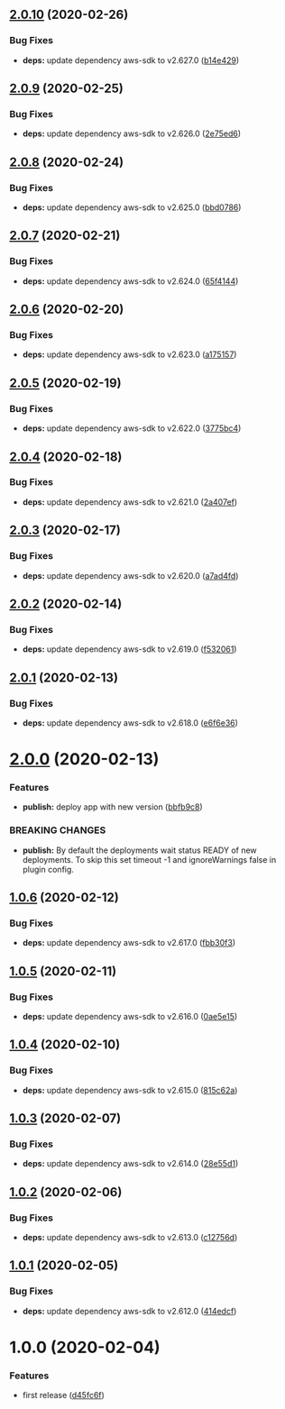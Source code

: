 ## [2.0.10](https://github.com/eclass/semantic-release-ecs-deploy/compare/v2.0.9...v2.0.10) (2020-02-26)


### Bug Fixes

* **deps:** update dependency aws-sdk to v2.627.0 ([b14e429](https://github.com/eclass/semantic-release-ecs-deploy/commit/b14e42945d3794e05d33fba65cad7efe608a9f86))

## [2.0.9](https://github.com/eclass/semantic-release-ecs-deploy/compare/v2.0.8...v2.0.9) (2020-02-25)


### Bug Fixes

* **deps:** update dependency aws-sdk to v2.626.0 ([2e75ed6](https://github.com/eclass/semantic-release-ecs-deploy/commit/2e75ed6746f8a5b712d73ca52279de640ab7049f))

## [2.0.8](https://github.com/eclass/semantic-release-ecs-deploy/compare/v2.0.7...v2.0.8) (2020-02-24)


### Bug Fixes

* **deps:** update dependency aws-sdk to v2.625.0 ([bbd0786](https://github.com/eclass/semantic-release-ecs-deploy/commit/bbd07860586c8215994203411cebcd49709cbfba))

## [2.0.7](https://github.com/eclass/semantic-release-ecs-deploy/compare/v2.0.6...v2.0.7) (2020-02-21)


### Bug Fixes

* **deps:** update dependency aws-sdk to v2.624.0 ([65f4144](https://github.com/eclass/semantic-release-ecs-deploy/commit/65f41442e37ac92b7f9331b03af43d69c4b5652b))

## [2.0.6](https://github.com/eclass/semantic-release-ecs-deploy/compare/v2.0.5...v2.0.6) (2020-02-20)


### Bug Fixes

* **deps:** update dependency aws-sdk to v2.623.0 ([a175157](https://github.com/eclass/semantic-release-ecs-deploy/commit/a175157e6d6f0b207a723dccee9c44eb1d0f6c0c))

## [2.0.5](https://github.com/eclass/semantic-release-ecs-deploy/compare/v2.0.4...v2.0.5) (2020-02-19)


### Bug Fixes

* **deps:** update dependency aws-sdk to v2.622.0 ([3775bc4](https://github.com/eclass/semantic-release-ecs-deploy/commit/3775bc4bc569eb19f921f1d91d83d41f355f399f))

## [2.0.4](https://github.com/eclass/semantic-release-ecs-deploy/compare/v2.0.3...v2.0.4) (2020-02-18)


### Bug Fixes

* **deps:** update dependency aws-sdk to v2.621.0 ([2a407ef](https://github.com/eclass/semantic-release-ecs-deploy/commit/2a407ef11260d8bb84a999777cf71f637a79d880))

## [2.0.3](https://github.com/eclass/semantic-release-ecs-deploy/compare/v2.0.2...v2.0.3) (2020-02-17)


### Bug Fixes

* **deps:** update dependency aws-sdk to v2.620.0 ([a7ad4fd](https://github.com/eclass/semantic-release-ecs-deploy/commit/a7ad4fde7dd742dc3903864bd63136b3497a81b5))

## [2.0.2](https://github.com/eclass/semantic-release-ecs-deploy/compare/v2.0.1...v2.0.2) (2020-02-14)


### Bug Fixes

* **deps:** update dependency aws-sdk to v2.619.0 ([f532061](https://github.com/eclass/semantic-release-ecs-deploy/commit/f53206163a4517eb98d7d3a0be71cc10d1675dec))

## [2.0.1](https://github.com/eclass/semantic-release-ecs-deploy/compare/v2.0.0...v2.0.1) (2020-02-13)


### Bug Fixes

* **deps:** update dependency aws-sdk to v2.618.0 ([e6f6e36](https://github.com/eclass/semantic-release-ecs-deploy/commit/e6f6e36c2e92f54af481996fb19fdc5fb406b05e))

# [2.0.0](https://github.com/eclass/semantic-release-ecs-deploy/compare/v1.0.6...v2.0.0) (2020-02-13)


### Features

* **publish:** deploy app with new version ([bbfb9c8](https://github.com/eclass/semantic-release-ecs-deploy/commit/bbfb9c851bed41de8fe5473358a36ada5df1b7f5))


### BREAKING CHANGES

* **publish:** By default the deployments wait status READY of new deployments. To skip this set timeout -1 and ignoreWarnings false in plugin config.

## [1.0.6](https://github.com/eclass/semantic-release-ecs-deploy/compare/v1.0.5...v1.0.6) (2020-02-12)


### Bug Fixes

* **deps:** update dependency aws-sdk to v2.617.0 ([fbb30f3](https://github.com/eclass/semantic-release-ecs-deploy/commit/fbb30f30659bf767ee93a60f8d612ebdac15f634))

## [1.0.5](https://github.com/eclass/semantic-release-ecs-deploy/compare/v1.0.4...v1.0.5) (2020-02-11)


### Bug Fixes

* **deps:** update dependency aws-sdk to v2.616.0 ([0ae5e15](https://github.com/eclass/semantic-release-ecs-deploy/commit/0ae5e15c252cf9815b18fb925af049bf7812eb58))

## [1.0.4](https://github.com/eclass/semantic-release-ecs-deploy/compare/v1.0.3...v1.0.4) (2020-02-10)


### Bug Fixes

* **deps:** update dependency aws-sdk to v2.615.0 ([815c62a](https://github.com/eclass/semantic-release-ecs-deploy/commit/815c62af0fe3860bc7acad6d12d50f81b877f8da))

## [1.0.3](https://github.com/eclass/semantic-release-ecs-deploy/compare/v1.0.2...v1.0.3) (2020-02-07)


### Bug Fixes

* **deps:** update dependency aws-sdk to v2.614.0 ([28e55d1](https://github.com/eclass/semantic-release-ecs-deploy/commit/28e55d15d7e7517a922a154b19e1351036fe1983))

## [1.0.2](https://github.com/eclass/semantic-release-ecs-deploy/compare/v1.0.1...v1.0.2) (2020-02-06)


### Bug Fixes

* **deps:** update dependency aws-sdk to v2.613.0 ([c12756d](https://github.com/eclass/semantic-release-ecs-deploy/commit/c12756d7113e82087a7aa97c4069387adbf92b76))

## [1.0.1](https://github.com/eclass/semantic-release-ecs-deploy/compare/v1.0.0...v1.0.1) (2020-02-05)


### Bug Fixes

* **deps:** update dependency aws-sdk to v2.612.0 ([414edcf](https://github.com/eclass/semantic-release-ecs-deploy/commit/414edcf9c09eab7c4c43a58d3c52df4eac640a4d))

# 1.0.0 (2020-02-04)


### Features

* first release ([d45fc6f](https://github.com/eclass/semantic-release-ecs-deploy/commit/d45fc6fa5629501953614665a13ecd290f8a934f))

